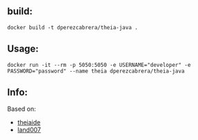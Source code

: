 ## build:

```
docker build -t dperezcabrera/theia-java .
```


## Usage:

```
docker run -it --rm -p 5050:5050 -e USERNAME="developer" -e PASSWORD="password" --name theia dperezcabrera/theia-java
```


## Info:

Based on:

* [theiaide](https://github.com/theia-ide/theia-apps/) 
* [land007](https://github.com/land007/docker_theia)

